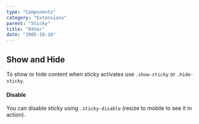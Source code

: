 ```yaml
---
type: "Components"
category: "Extensions"
parent: "Sticky"
title: "Other"
date: "2005-10-10"
---
```


## Show and Hide

To show or hide content when sticky activates use `.show-sticky` or `.hide-sticky`.

<demo>
  <div class="gatsby_demo_item toggle" data-iframe="iframe/components/extensions/sticky/showhide-top">
  </div>
  <div class="gatsby_demo_item toggle" data-iframe="iframe/components/extensions/sticky/showhide-bottom">
  </div>
  <div class="gatsby_demo_item toggle" data-iframe="iframe/components/extensions/sticky/showhide-hide">
  </div>
</demo>

#### Disable

You can disable sticky using `.sticky-disable` (resize to mobile to see it in action).

<demo>
  <div class="gatsby_demo_item toggle" data-iframe="iframe/components/extensions/sticky/disable">
  </div>
</demo>
